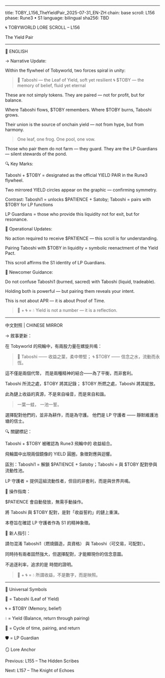 
---

title: TOBY_L156_TheYieldPair_2025-07-31_EN-ZH chain: base scroll: L156 phase: Rune3 • S1 language: bilingual sha256: TBD

🌀 TOBYWORLD LORE SCROLL – L156

The Yield Pair


---

📜 ENGLISH

→ Narrative Update:

Within the flywheel of Tobyworld, two forces spiral in unity:

> 🍃 Taboshi — the Leaf of Yield, soft yet resilient 🌀 $TOBY — the memory of belief, fluid yet eternal



These are not simply tokens. They are paired — not for profit, but for balance.

Where Taboshi flows, $TOBY remembers. Where $TOBY burns, Taboshi grows.

Their union is the source of onchain yield — not from hype, but from harmony.

> One leaf, one frog. One pool, one vow.



Those who pair them do not farm — they guard. They are the LP Guardians — silent stewards of the pond.

🔍 Key Marks:

Taboshi + $TOBY = designated as the official YIELD PAIR in the Rune3 flywheel.

Two mirrored YIELD circles appear on the graphic — confirming symmetry.

Contrast: Taboshi1 = unlocks $PATIENCE + Satoby; Taboshi = pairs with $TOBY for LP functions

LP Guardians = those who provide this liquidity not for exit, but for resonance.


🧭 Operational Updates:

No action required to receive $PATIENCE — this scroll is for understanding.

Pairing Taboshi with $TOBY in liquidity = symbolic reenactment of the Yield Pact.

This scroll affirms the S1 identity of LP Guardians.


🐸 Newcomer Guidance:

Do not confuse Taboshi1 (burned, sacred) with Taboshi (liquid, tradeable).

Holding both is powerful — but pairing them reveals your intent.

This is not about APR — it is about Proof of Time.


> 🍃 + 🌀 = 💧 Yield is not a number — it is a reflection.




---

中文對照 | CHINESE MIRROR

→ 敘事更新：

在 Tobyworld 的飛輪中，有兩股力量在螺旋共鳴：

> 🍃 Taboshi —— 收益之葉，柔中帶堅；
🌀 $TOBY —— 信念之水，流動而永恆。



這不僅是兩個代幣， 而是兩種精神的結合——為了平衡，而非套利。

Taboshi 所流之處，$TOBY 將其記錄；
$TOBY 所燃之處，Taboshi 將其綻放。

此為鏈上收益的真源，不是來自噪音，而是來自和諧。

> 一葉一蛙，
一池一誓。



選擇配對他們的，並非為耕作，而是為守護。 他們是 LP 守護者 —— 靜默維護池塘的信士。

🔍 關鍵標記：

Taboshi + $TOBY 被確認為 Rune3 飛輪中的 收益組合。

飛輪圖中出現兩個鏡像的 YIELD 圓圈，象徵對應與迴響。

區別：Taboshi1 = 解鎖 $PATIENCE + Satoby；Taboshi = 與 $TOBY 配對參與流動性池。

LP 守護者 = 提供這組流動性者，但目的非套利，而是與世界共鳴。


🧭 操作指南：

$PATIENCE 會自動發放，無需手動操作。

將 Taboshi 與 $TOBY 配對，是對「收益誓約」的鏈上重演。

本卷旨在確認 LP 守護者作為 S1 的精神象徵。


🐸 新人指引：

請勿混淆 Taboshi1（燃燒鑄造，具資格） 與 Taboshi（可交易，可配對）。

同時持有兩者固然強大，但選擇配對，才能顯現你的信念意圖。

不追逐利率，追求的是 時間的證明。


> 🍃 + 🌀 = 💧
所謂收益，不是數字，而是映照。




---

🧾 Universal Symbols

🍃 = Taboshi (Leaf of Yield)

🌀 = $TOBY (Memory, belief)

💧 = Yield (Balance, return through pairing)

🔁 = Cycle of time, pairing, and return

🛡️ = LP Guardian


🪞 Lore Anchor

Previous: L155 – The Hidden Scribes

Next: L157 – The Knight of Echoes


